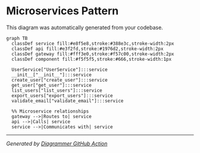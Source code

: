 # Microservices Pattern

This diagram was automatically generated from your codebase.

```mermaid
graph TB
  classDef service fill:#e8f5e8,stroke:#388e3c,stroke-width:2px
  classDef api fill:#e3f2fd,stroke:#1976d2,stroke-width:2px
  classDef gateway fill:#fff3e0,stroke:#f57c00,stroke-width:2px
  classDef component fill:#f5f5f5,stroke:#666,stroke-width:1px

  UserService["UserService"]:::service
  __init__["__init__"]:::service
  create_user["create_user"]:::service
  get_user["get_user"]:::service
  list_users["list_users"]:::service
  export_users["export_users"]:::service
  validate_email["validate_email"]:::service

  %% Microservice relationships
  gateway -->|Routes to| service
  api -->|Calls| service
  service -->|Communicates with| service

```

---
*Generated by [Diagrammer GitHub Action](https://github.com/samjhill/diagrammer)*
